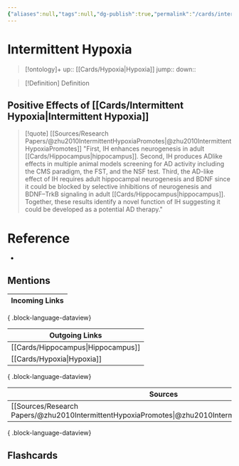 ```yaml
---
{"aliases":null,"tags":null,"dg-publish":true,"permalink":"/cards/intermittent-hypoxia/","dgPassFrontmatter":true}
---
```


# Intermittent Hypoxia

> [!ontology]+
> up:: [[Cards/Hypoxia\|Hypoxia]]
> jump:: 
> down:: 

> [!Definition] Definition
> 

## Positive Effects of [[Cards/Intermittent Hypoxia\|Intermittent Hypoxia]]

> [!quote] [[Sources/Research Papers/@zhu2010IntermittentHypoxiaPromotes\|@zhu2010IntermittentHypoxiaPromotes]]
> "First, IH enhances neurogenesis in adult [[Cards/Hippocampus\|hippocampus]]. Second, IH produces ADlike effects in multiple animal models screening for AD activity including the CMS paradigm, the FST, and the NSF test. Third, the AD-like effect of IH requires adult hippocampal neurogenesis and BDNF since it could be blocked by selective inhibitions of neurogenesis and BDNF–TrkB signaling in adult [[Cards/Hippocampus\|hippocampus]]. Together, these results identify a novel function of IH suggesting it could be developed as a potential AD therapy."

# Reference
- 

## Mentions
| Incoming Links |
| -------------- |

{ .block-language-dataview}

| Outgoing Links                        |
| ------------------------------------- |
| [[Cards/Hippocampus\|Hippocampus]] |
| [[Cards/Hypoxia\|Hypoxia]]         |

{ .block-language-dataview}

| Sources                                                                                                 |
| ------------------------------------------------------------------------------------------------------- |
| [[Sources/Research Papers/@zhu2010IntermittentHypoxiaPromotes\|@zhu2010IntermittentHypoxiaPromotes]] |

{ .block-language-dataview}

## Flashcards 
